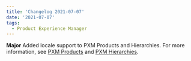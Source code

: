 ```yaml
---
title: 'Changelog 2021-07-07'
date: '2021-07-07'
tags:
  - Product Experience Manager
---
```

**Major** Added locale support to PXM Products and Hierarchies. For more information, see [PXM Products](/docs/api/pxm/products/products) and [PXM Hierarchies](/docs/api/pxm/products/hierarchies).
